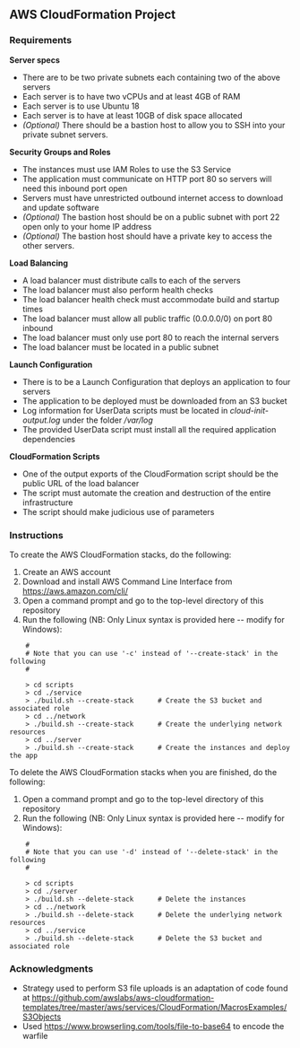 ## AWS CloudFormation Project    

### Requirements ###

**Server specs**

- There are to be two private subnets each containing two of the above servers
- Each server is to have two vCPUs and at least 4GB of RAM
- Each server is to use Ubuntu 18
- Each server is to have at least 10GB of disk space allocated
- _(Optional)_ There should be a bastion host to allow you to SSH into your private subnet servers.


**Security Groups and Roles**

- The instances must use IAM Roles to use the S3 Service
- The application must communicate on HTTP port 80 so servers will need this inbound port open
- Servers must have unrestricted outbound internet access to download and update software
- _(Optional)_ The bastion host should be on a public subnet with port 22 open only to your home IP address
- _(Optional)_ The bastion host should have a private key to access the other servers.


**Load Balancing**

- A load balancer must distribute calls to each of the servers
- The load balancer must also perform health checks
- The load balancer health check must accommodate build and startup times
- The load balancer must allow all public traffic (0.0.0.0/0) on port 80 inbound
- The load balancer must only use port 80 to reach the internal servers
- The load balancer must be located in a public subnet


**Launch Configuration**

- There is to be a Launch Configuration that deploys an application to four servers
- The application to be deployed must be downloaded from an S3 bucket
- Log information for UserData scripts must be located in _cloud-init-output.log_ under the folder _/var/log_
- The provided UserData script must install all the required application dependencies


**CloudFormation Scripts**

- One of the output exports of the CloudFormation script should be the public URL of the load balancer
- The script must automate the creation and destruction of the entire infrastructure
- The script should make judicious use of parameters


### Instructions

To create the AWS CloudFormation stacks, do the following:

1.  Create an AWS account
1.  Download and install AWS Command Line Interface from https://aws.amazon.com/cli/
1.  Open a command prompt and go to the top-level directory of this repository
1.  Run the following (NB:  Only Linux syntax is provided here -- modify for Windows):

```
    #
    # Note that you can use '-c' instead of '--create-stack' in the following
    #
    
    > cd scripts
    > cd ./service
    > ./build.sh --create-stack      # Create the S3 bucket and associated role
    > cd ../network
    > ./build.sh --create-stack      # Create the underlying network resources
    > cd ../server
    > ./build.sh --create-stack      # Create the instances and deploy the app
```

To delete the AWS CloudFormation stacks when you are finished, do the following:

1.  Open a command prompt and go to the top-level directory of this repository
1.  Run the following (NB:  Only Linux syntax is provided here -- modify for Windows):

```
    #
    # Note that you can use '-d' instead of '--delete-stack' in the following
    #
    
    > cd scripts
    > cd ./server
    > ./build.sh --delete-stack      # Delete the instances
    > cd ../network
    > ./build.sh --delete-stack      # Delete the underlying network resources
    > cd ../service
    > ./build.sh --delete-stack      # Delete the S3 bucket and associated role
```

### Acknowledgments

- Strategy used to perform S3 file uploads is an adaptation of code found at https://github.com/awslabs/aws-cloudformation-templates/tree/master/aws/services/CloudFormation/MacrosExamples/S3Objects
- Used https://www.browserling.com/tools/file-to-base64 to encode the warfile
